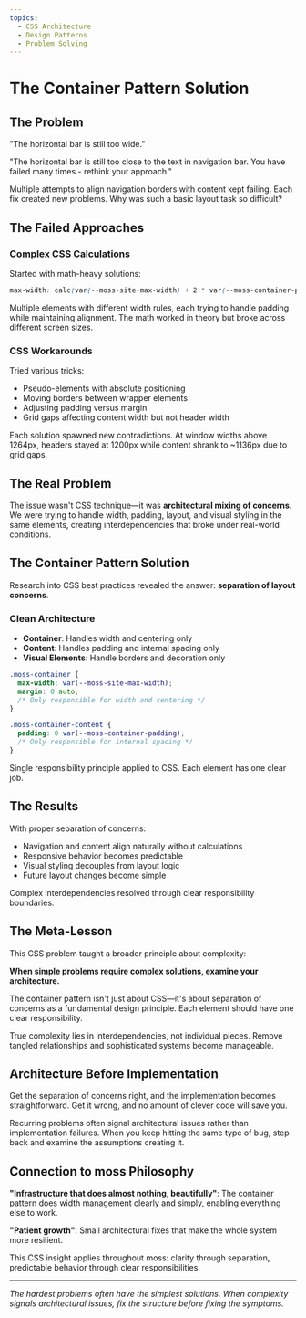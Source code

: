 ```yaml
---
topics:
  - CSS Architecture
  - Design Patterns
  - Problem Solving
---
```


# The Container Pattern Solution

## The Problem

"The horizontal bar is still too wide."

"The horizontal bar is still too close to the text in navigation bar. You have failed many times - rethink your approach."

Multiple attempts to align navigation borders with content kept failing. Each fix created new problems. Why was such a basic layout task so difficult?

## The Failed Approaches

### Complex CSS Calculations

Started with math-heavy solutions:

```css
max-width: calc(var(--moss-site-max-width) + 2 * var(--moss-container-padding));
```

Multiple elements with different width rules, each trying to handle padding while maintaining alignment. The math worked in theory but broke across different screen sizes.

### CSS Workarounds

Tried various tricks:
- Pseudo-elements with absolute positioning
- Moving borders between wrapper elements
- Adjusting padding versus margin
- Grid gaps affecting content width but not header width

Each solution spawned new contradictions. At window widths above 1264px, headers stayed at 1200px while content shrank to ~1136px due to grid gaps.

## The Real Problem

The issue wasn't CSS technique—it was **architectural mixing of concerns**. We were trying to handle width, padding, layout, and visual styling in the same elements, creating interdependencies that broke under real-world conditions.

## The Container Pattern Solution

Research into CSS best practices revealed the answer: **separation of layout concerns**.

### Clean Architecture

- **Container**: Handles width and centering only
- **Content**: Handles padding and internal spacing only  
- **Visual Elements**: Handle borders and decoration only

```css
.moss-container {
  max-width: var(--moss-site-max-width);
  margin: 0 auto;
  /* Only responsible for width and centering */
}

.moss-container-content {
  padding: 0 var(--moss-container-padding);
  /* Only responsible for internal spacing */
}
```

Single responsibility principle applied to CSS. Each element has one clear job.

## The Results

With proper separation of concerns:

- Navigation and content align naturally without calculations
- Responsive behavior becomes predictable
- Visual styling decouples from layout logic
- Future layout changes become simple

Complex interdependencies resolved through clear responsibility boundaries.

## The Meta-Lesson

This CSS problem taught a broader principle about complexity:

**When simple problems require complex solutions, examine your architecture.**

The container pattern isn't just about CSS—it's about separation of concerns as a fundamental design principle. Each element should have one clear responsibility.

True complexity lies in interdependencies, not individual pieces. Remove tangled relationships and sophisticated systems become manageable.

## Architecture Before Implementation

Get the separation of concerns right, and the implementation becomes straightforward. Get it wrong, and no amount of clever code will save you.

Recurring problems often signal architectural issues rather than implementation failures. When you keep hitting the same type of bug, step back and examine the assumptions creating it.

## Connection to moss Philosophy

**"Infrastructure that does almost nothing, beautifully"**: The container pattern does width management clearly and simply, enabling everything else to work.

**"Patient growth"**: Small architectural fixes that make the whole system more resilient.

This CSS insight applies throughout moss: clarity through separation, predictable behavior through clear responsibilities.

---

*The hardest problems often have the simplest solutions. When complexity signals architectural issues, fix the structure before fixing the symptoms.*